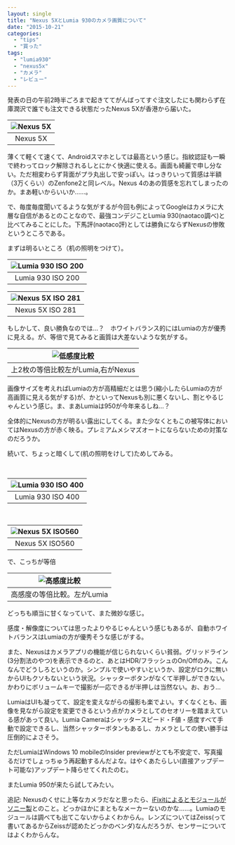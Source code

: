 ```yaml
---
layout: single
title: "Nexus 5XとLumia 930のカメラ画質について"
date: "2015-10-21"
categories: 
  - "tips"
  - "買った"
tags: 
  - "lumia930"
  - "nexus5x"
  - "カメラ"
  - "レビュー"
---
```


発表の日の午前2時半ごろまで起きててがんばってすぐ注文したにも関わらず在庫潤沢で誰でも注文できる状態だったNexus 5Xが香港から届いた。

| ![Nexus 5X](https://blog.naotaco.com/assets/images/posts/2015/10/WP_20151021_20_10_17_Pro__highres.jpg) |
|:--:|
|  Nexus 5X |

薄くて軽くて速くて、Androidスマホとしては最高という感じ。指紋認証も一瞬で終わってロック解除されるしとにかく快適に使える。画面も綺麗で申し分ない。ただ相変わらず背面がプラ丸出しで安っぽい。はっきりいって質感は半額（3万くらい）のZenfone2と同レベル。Nexus 4のあの質感を忘れてしまったのか。まあ軽いからいいか……。

で、毎度毎度聞いてるような気がするが今回も例によってGoogleはカメラに大層な自信があるとのことなので、最強コンデジことLumia 930(naotaco調べ)と比べてみることにした。下馬評(naotaco評)としては勝負にならずNexusの惨敗というところである。

まずは明るいところ（机の照明をつけて）。

| ![Lumia 930 ISO 200](https://blog.naotaco.com/assets/images/posts/2015/10/WP_20151022_00_02_18_Pro__highres.jpg) |
|:--:|
|  Lumia 930 ISO 200 |

| ![Nexus 5X ISO 281](https://blog.naotaco.com/assets/images/posts/2015/10/IMG_20151022_000031.jpg) |
|:--:|
|  Nexus 5X ISO 281 |

もしかして、良い勝負なのでは…？　ホワイトバランス的にはLumiaの方が優秀に見える。が、等倍で見てみると画質は大差ないような気がする。

| ![低感度比較](https://blog.naotaco.com/assets/images/posts/2015/10/lumia-nexus-iso200.jpg) |
|:--:|
|  上2枚の等倍比較左がLumia,右がNexus |

画像サイズを考えればLumiaの方が高精細だとは思う(縮小したらLumiaの方が高画質に見える気がする)が、かといってNexusも別に悪くないし、割とやるじゃんという感じ。ま、まあLumiaは950が今年来るしね…？

全体的にNexusの方が明るい露出にしてくる。また少なくともこの被写体においてはNexusの方が赤く映る。プレミアムメシマズオートにならないための対策なのだろうか。

続いて、ちょっと暗くして(机の照明をけして)ためしてみる。

 

| ![Lumia 930 ISO 400](https://blog.naotaco.com/assets/images/posts/2015/10/WP_20151022_00_01_21_Pro__highres.jpg) |
|:--:|
|  Lumia 930 ISO 400 |

 

| ![Nexus 5X ISO560](https://blog.naotaco.com/assets/images/posts/2015/10/IMG_20151022_000045.jpg) |
|:--:|
|  Nexus 5X ISO560 |

で、こっちが等倍

| ![高感度比較](https://blog.naotaco.com/assets/images/posts/2015/10/lumia-nexus-iso800.jpg) |
|:--:|
|  高感度の等倍比較。左がLumia |

どっちも順当に甘くなっていて、また微妙な感じ。

感度・解像度については思ったよりやるじゃんという感じもあるが、自動ホワイトバランスはLumiaの方が優秀そうな感じがする。

また、Nexusはカメラアプリの機能が信じられないくらい貧弱。グリッドライン(3分割法のやつ)を表示できるのと、あとはHDR/フラッシュのOn/Offのみ。こんなんでどうしろというのか。シンプルで使いやすいというか、設定がロクに無いからUIもクソもないという状況。シャッターボタンがなくて半押しができない。かわりにボリュームキーで撮影が一応できるが半押しは当然ない。お、おう…

LumiaはUIも凝ってて、設定を変えながらの撮影も楽でよい。すくなくとも、画像を見ながら設定を変更できるという点がカメラとしてのセオリーを踏まえている感があって良い。Lumia Cameraはシャッタースピード・F値・感度すべて手動で設定できるし、当然シャッターボタンもあるし、カメラとしての使い勝手は圧倒的によさそう。

ただLumiaはWindows 10 mobileのInsider previewがとても不安定で、写真撮るだけでしょっちゅう再起動するんだよな。はやくあたらしい(直接アップデート可能な)アップデート降らせてくれたのむ。

またLumia 950が来たら試してみたい。

追記: Nexusのくせに上等なカメラだなと思ったら、[iFixitによるとモジュールがソニー製](http://www.itmedia.co.jp/news/articles/1510/24/news021.html)とのこと。どっかほかにまともなメーカーないのかな……。Lumiaのモジュールは調べても出てこないからよくわからん。レンズについてはZeiss(って書いてあるからZeissが認めたどっかのベンダ)なんだろうが、センサーについてはよくわからんな。
